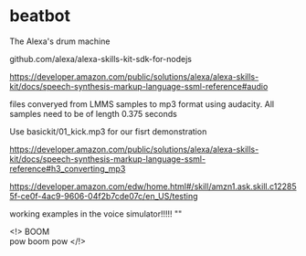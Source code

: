 # beatbot
The Alexa's drum machine

github.com/alexa/alexa-skills-kit-sdk-for-nodejs

https://developer.amazon.com/public/solutions/alexa/alexa-skills-kit/docs/speech-synthesis-markup-language-ssml-reference#audio

files converyed from LMMS samples to mp3 format using audacity. 
All samples need to be of length 0.375 seconds

Use basickit/01_kick.mp3 for our fisrt demonstration

https://developer.amazon.com/public/solutions/alexa/alexa-skills-kit/docs/speech-synthesis-markup-language-ssml-reference#h3_converting_mp3

https://developer.amazon.com/edw/home.html#/skill/amzn1.ask.skill.c122855f-ce0f-4ac9-9606-04f2b7cde07c/en_US/testing

working examples in the voice simulator!!!!!
 "<speak><audio src="https://raw.githubusercontent.com/chrisleewoo/beatbot/master/basickit/01_clap.mp3" /> </speak>"



<!><speak><emphasis level ="reduced"> <prosody rate="x-fast"> 
BOOM <break time="200ms"/>     
pow<break time="400ms"/> 
boom <break time = "100ms"/> pow
</prosody></emphasis></speak>
</!>
